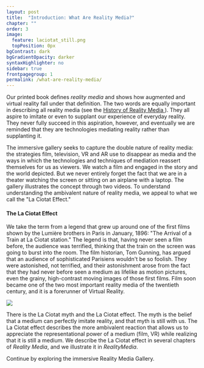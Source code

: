 ```yaml
---
layout: post
title:  "Introduction: What Are Reality Media?"
chapter: ""
order: 3
image:
  feature: laciotat_still.png
  topPosition: 0px
bgContrast: dark
bgGradientOpacity: darker
syntaxHighlighter: no
sidebar: true
frontpagegroup: 1
permalink: /what-are-reality-media/
---
```

Our printed book defines *reality media* and shows how augmented and virtual reality fall under that definition. The two words are equally important in describing all reality media (see the <a href="{{site.baseurl}}/history"> History of Reality Media </a>). They all aspire to imitate or even to supplant our experience of everyday reality. They never fully succeed in this aspiration, however, and eventually we are reminded that they are technologies mediating reality rather than supplanting it. 

The immersive gallery seeks to capture the double nature of reality media: the strategies film, television, VR and AR use to disappear as media and the ways in which the technologies and techniques of mediation reassert themselves for us as viewers. We watch a film and engaged in the story and the world depicted. But we never entirely forget the fact that we are in a theater watching the screen or sitting on an airplane with a laptop. The gallery illustrates the concept through two videos. To understand understanding the ambivalent nature of reality media, we appeal to what we call the "La Ciotat Effect."

#### The La Ciotat Effect

We take the term from a legend that grew up around one of the first films shown by the Lumière brothers in Paris in January, 1896: "The Arrival of a Train at La Ciotat station." The legend is that, having never seen a film before, the audience was terrified, thinking that the train on the screen was going to burst into the room. The film historian, Tom Gunning, has argued that an audience of sophisticated Parisiens wouldn't be so foolish. They were astonished, not terrified, and their astonishment arose from the fact that they had never before seen a medium as lifelike as motion pictures, even the grainy, high-contrast moving images of those first films. Film soon became one of the two most important reality media of the twentieth century, and it is a forerunner of Virtual Reality.

<img class="img img--fullContainer img--10xLeading" src="{{ site.baseurl_book_img }}ch0-reality/laciotat_still.png"> 

There is the La Ciotat myth and the La Ciotat effect. The myth is the belief that a medium can perfectly imitate reality, and that myth is still with us. The La Ciotat effect describes the more ambivalent reaction that allows us to appreciate the representational power of a medium (film, VR) while realizing that it is still a medium. We describe the La Ciotat effect in several chapters of <i>Reality Media</i>, and we illustrate it in <i>RealityMedia</i>. 

Continue by exploring the immersive <a class="xrlink" room="0" waypoint="realitymedia">Reality Media</a> Gallery.



